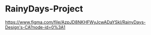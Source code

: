 # RainyDays-Project
https://www.figma.com/file/AzpJD8NKHFWyJcwADaYSkl/RainyDays-Design's-CA?node-id=0%3A1
